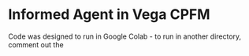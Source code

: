 # Informed Agent in Vega CPFM

Code was designed to run in Google Colab - to run in another directory, comment out the 
